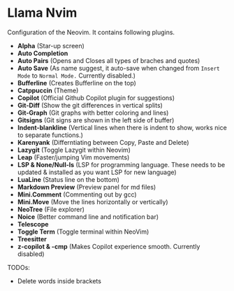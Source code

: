 # Llama Nvim

Configuration of the Neovim. It contains following plugins.

- **Alpha** (Star-up screen)
- **Auto Completion**
- **Auto Pairs** (Opens and Closes all types of braches and quotes)
- **Auto Save** (As name suggest, it auto-save when changed from `Insert Mode` to `Normal Mode.` Currently disabled.)
- **Bufferline** (Creates Bufferline on the top)
- **Catppuccin** (Theme)
- **Copilot** (Official Github Copilot plugin for suggestions)
- **Git-Diff** (Show the git differences in vertical splits)
- **Git-Graph** (Git graphs with better coloring and lines)
- **Gitsigns** (Git signs are shown in the left side of buffer)
- **Indent-blankline** (Vertical lines when there is indent to show, works nice to separate functions.)
- **Karenyank** (Differntiating between Copy, Paste and Delete)
- **Lazygit** (Toggle Lazygit within Neovim)
- **Leap** (Faster/jumping Vim movements)
- **LSP & None/Null-ls** (LSP for programming language. These needs to be updated & installed as you want LSP for new language)
- **LuaLine** (Status line on the bottom)
- **Markdown Preview** (Preview panel for md files)
- **Mini.Comment** (Commenting out by gcc)
- **Mini.Move** (Move the lines horizontally or vertically)
- **NeoTree** (File explorer)
- **Noice** (Better command line and notification bar)
- **Telescope**
- **Toggle Term** (Toggle terminal within NeoVim)
- **Treesitter**
- **z-copilot & -cmp** (Makes Copilot experience smooth. Currently disabled)

TODOs:

- Delete words inside brackets
